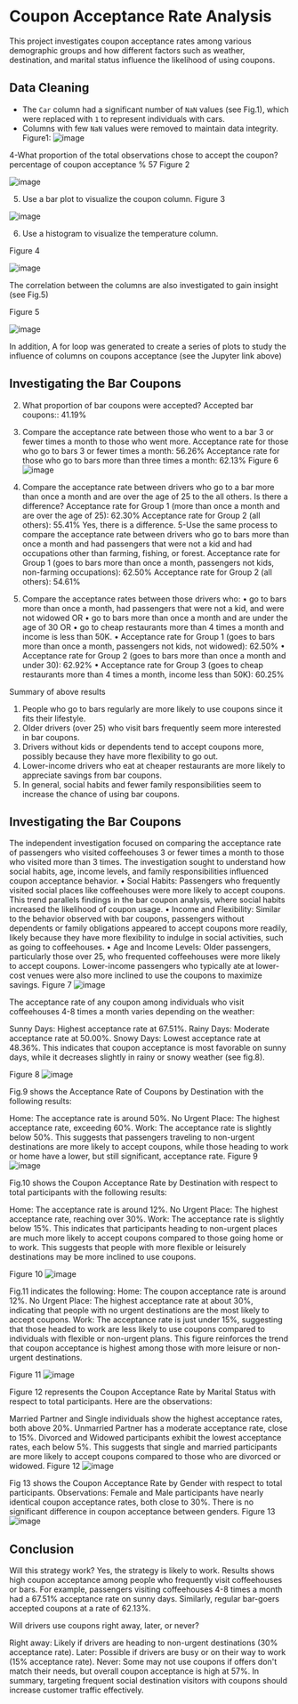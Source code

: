 
# Coupon Acceptance Rate Analysis

This project investigates coupon acceptance rates among various demographic groups and how different factors such as weather, destination, and marital status influence the likelihood of using coupons.

## Data Cleaning
- The `Car` column had a significant number of `NaN` values (see Fig.1), which were replaced with `1` to represent individuals with cars. 
- Columns with few `NaN` values were removed to maintain data integrity.
Figure1: 
![image](https://github.com/user-attachments/assets/114bc04c-5f42-4329-9006-71559af9d0cb)

4-What proportion of the total observations chose to accept the coupon?
percentage of coupon acceptance % 57
Figure 2

![image](https://github.com/user-attachments/assets/13319633-61c6-464a-8c24-edf79912b111)


5.	Use a bar plot to visualize the coupon column.
Figure 3

![image](https://github.com/user-attachments/assets/a00f384e-e86b-49e2-bfbe-b70a08228264)


6.	Use a histogram to visualize the temperature column.

   Figure 4

  ![image](https://github.com/user-attachments/assets/2473b763-94b0-4407-9cd9-616f25555aaf)

  The correlation between the columns are also investigated to gain insight (see Fig.5)

  Figure 5

  ![image](https://github.com/user-attachments/assets/355659a4-ad69-42af-9aee-8a3b8b7ab9f1)

  In addition, A for loop was generated to create a series of plots to study the influence of columns on coupons acceptance (see the Jupyter link above)

## Investigating the Bar Coupons
  
2.	What proportion of bar coupons were accepted?
Accepted bar coupons:: 41.19%
3.	Compare the acceptance rate between those who went to a bar 3 or fewer times a month to those who went more.
Acceptance rate for those who go to bars 3 or fewer times a month: 56.26%
Acceptance rate for those who go to bars more than three times a month: 62.13%
Figure 6
![image](https://github.com/user-attachments/assets/0bcf7752-97f3-4fb9-9553-a1a911cb1667)

4.	Compare the acceptance rate between drivers who go to a bar more than once a month and are over the age of 25 to the all others.  Is there a difference?
Acceptance rate for Group 1 (more than once a month and are over the age of 25): 62.30%
Acceptance rate for Group 2 (all others): 55.41%
Yes, there is a difference. 
5-Use the same process to compare the acceptance rate between drivers who go to bars more than once a month and had passengers that were not a kid and had occupations other than farming, fishing, or forest.
Acceptance rate for Group 1 (goes to bars more than once a month, passengers not kids, non-farming occupations): 62.50%
Acceptance rate for Group 2 (all others): 54.61%


6.	Compare the acceptance rates between those drivers who:
•	go to bars more than once a month, had passengers that were not a kid, and were not widowed OR
•	go to bars more than once a month and are under the age of 30 OR
•	go to cheap restaurants more than 4 times a month and income is less than 50K.
•	Acceptance rate for Group 1 (goes to bars more than once a month, passengers not kids, not widowed): 62.50%
•	Acceptance rate for Group 2 (goes to bars more than once a month and under 30): 62.92%
•	Acceptance rate for Group 3 (goes to cheap restaurants more than 4 times a month, income less than 50K): 60.25%


Summary of above results
1. People who go to bars regularly are more likely to use coupons since it fits their lifestyle.
2. Older drivers (over 25) who visit bars frequently seem more interested in bar coupons.
3. Drivers without kids or dependents tend to accept coupons more, possibly because they have more flexibility to go out.
4. Lower-income drivers who eat at cheaper restaurants are more likely to appreciate savings from bar coupons.
5. In general, social habits and fewer family responsibilities seem to increase the chance of using bar coupons.

## Investigating the Bar Coupons
The independent investigation focused on comparing the acceptance rate of passengers who visited coffeehouses 3 or fewer times a month to those who visited more than 3 times. The investigation sought to understand how social habits, age, income levels, and family responsibilities influenced coupon acceptance behavior.
•	Social Habits: Passengers who frequently visited social places like coffeehouses were more likely to accept coupons. This trend parallels findings in the bar coupon analysis, where social habits increased the likelihood of coupon usage.
•	Income and Flexibility: Similar to the behavior observed with bar coupons, passengers without dependents or family obligations appeared to accept coupons more readily, likely because they have more flexibility to indulge in social activities, such as going to coffeehouses.
•	Age and Income Levels: Older passengers, particularly those over 25, who frequented coffeehouses were more likely to accept coupons. Lower-income passengers who typically ate at lower-cost venues were also more inclined to use the coupons to maximize savings.
Figure 7 
![image](https://github.com/user-attachments/assets/9e61bbff-0823-431f-b69e-f4e8e538b8d5)

The acceptance rate of any coupon among individuals who visit coffeehouses 4-8 times a month varies depending on the weather:

Sunny Days: Highest acceptance rate at 67.51%.
Rainy Days: Moderate acceptance rate at 50.00%.
Snowy Days: Lowest acceptance rate at 48.36%.
This indicates that coupon acceptance is most favorable on sunny days, while it decreases slightly in rainy or snowy weather (see fig.8).

Figure 8
![image](https://github.com/user-attachments/assets/578e7e8d-6cb1-41a7-96aa-3b37c0cb5f5c)

Fig.9 shows the Acceptance Rate of Coupons by Destination with the following results:

Home: The acceptance rate is around 50%.
No Urgent Place: The highest acceptance rate, exceeding 60%.
Work: The acceptance rate is slightly below 50%.
This suggests that passengers traveling to non-urgent destinations are more likely to accept coupons, while those heading to work or home have a lower, but still significant, acceptance rate.
Figure 9
![image](https://github.com/user-attachments/assets/e0dd2e90-0ceb-4790-b761-5d192f658ece)

Fig.10 shows the Coupon Acceptance Rate by Destination with respect to total participants with the following results:

Home: The acceptance rate is around 12%.
No Urgent Place: The highest acceptance rate, reaching over 30%.
Work: The acceptance rate is slightly below 15%.
This indicates that participants heading to non-urgent places are much more likely to accept coupons compared to those going home or to work. This suggests that people with more flexible or leisurely destinations may be more inclined to use coupons.

Figure 10
![image](https://github.com/user-attachments/assets/78fc4008-d15a-4c00-b883-8e079514001f)

Fig.11 indicates the following:
Home: The coupon acceptance rate is around 12%.
No Urgent Place: The highest acceptance rate at about 30%, indicating that people with no urgent destinations are the most likely to accept coupons.
Work: The acceptance rate is just under 15%, suggesting that those headed to work are less likely to use coupons compared to individuals with flexible or non-urgent plans.
This figure reinforces the trend that coupon acceptance is highest among those with more leisure or non-urgent destinations.

Figure 11
![image](https://github.com/user-attachments/assets/da93f94f-806f-434f-81ad-ea81e9cc4828)

Figure 12 represents the Coupon Acceptance Rate by Marital Status with respect to total participants. Here are the observations:

Married Partner and Single individuals show the highest acceptance rates, both above 20%.
Unmarried Partner has a moderate acceptance rate, close to 15%.
Divorced and Widowed participants exhibit the lowest acceptance rates, each below 5%.
This suggests that single and married participants are more likely to accept coupons compared to those who are divorced or widowed.
Figure 12
![image](https://github.com/user-attachments/assets/e0691d8b-6a87-48f1-ae72-1202baccea4f)


Fig 13 shows the Coupon Acceptance Rate by Gender with respect to total participants.
Observations:
Female and Male participants have nearly identical coupon acceptance rates, both close to 30%.
There is no significant difference in coupon acceptance between genders.
Figure 13
![image](https://github.com/user-attachments/assets/06102465-a840-44bf-8e08-478954ba9c6b)

## Conclusion
Will this strategy work? Yes, the strategy is likely to work. Results shows high coupon acceptance among people who frequently visit coffeehouses or bars. For example, passengers visiting coffeehouses 4-8 times a month had a 67.51% acceptance rate on sunny days. Similarly, regular bar-goers accepted coupons at a rate of 62.13%.

Will drivers use coupons right away, later, or never?

Right away: Likely if drivers are heading to non-urgent destinations (30% acceptance rate).
Later: Possible if drivers are busy or on their way to work (15% acceptance rate).
Never: Some may not use coupons if offers don't match their needs, but overall coupon acceptance is high at 57%.
In summary, targeting frequent social destination visitors with coupons should increase customer traffic effectively.











   
